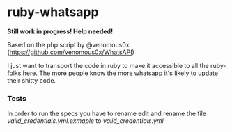 # ruby-whatsapp

__Still work in progress! Help needed!__

Based on the php script by @venomous0x (https://github.com/venomous0x/WhatsAPI)

I just want to transport the code in ruby to make it accessible to all the ruby-folks here.
The more people know the more whatsapp it's likely to update their shitty code.

### Tests
In order to run the specs you have to rename edit and rename the file _valid_credentials.yml.exmaple_ to _valid_credentials.yml_